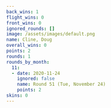 ```yaml
---
back_wins: 1
flight_wins: 0
front_wins: 0
ignored_rounds: []
image: /assets/images/default.png
name: Cline, Doug
overall_wins: 0
points: 2
rounds: 1
rounds_by_month:
  11:
  - date: 2020-11-24
    ignored: false
    name: Round 51 (Tue, November 24)
    points: 2
skins: 0
---
```

